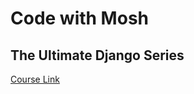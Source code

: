 # Code with Mosh

## The Ultimate Django Series

[Course Link](https://codewithmosh.com/p/the-ultimate-django-series)
